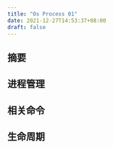 ```yaml
---
title: "Os Process 01"
date: 2021-12-27T14:53:37+08:00
draft: false
---
```


## 摘要

## 进程管理

## 相关命令


## 生命周期

